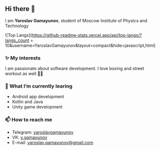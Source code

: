## Hi there 👋
I am **Yaroslav Gamayunov**, student of Moscow Institute of Physics and Technology

![Top Langs](https://github-readme-stats.vercel.app/api/top-langs/?langs_count = 10&username=YaroslavGamayunov&layout=compact&hide=javascript,html)

### ✨ My interests 
I am passionate about software development. I love boxing and street workout as well 🥊💪

### 🌱 What I’m currently learing
* Android app development
* Kotlin and Java
* Unity game development

### 📫 How to reach me
* Telegram: [yaroslavgamayunov](https://telegram.me/yaroslavgamayunov)
* VK: [y.gamayunov](https://vk.com/y.gamayunov)
* E-mail: yaroslav.gamayunov@gmail.com

<!--
**YaroslavGamayunov/YaroslavGamayunov** is a ✨ _special_ ✨ repository because its `README.md` (this file) appears on your GitHub profile.

Here are some ideas to get you started:

- 🔭 I’m currently working on ...
- 🌱 I’m currently learning ...
- 👯 I’m looking to collaborate on ...
- 🤔 I’m looking for help with ...
- 💬 Ask me about ...
- 📫 How to reach me: ...
- 😄 Pronouns: ...
- ⚡ Fun fact: ...
-->
